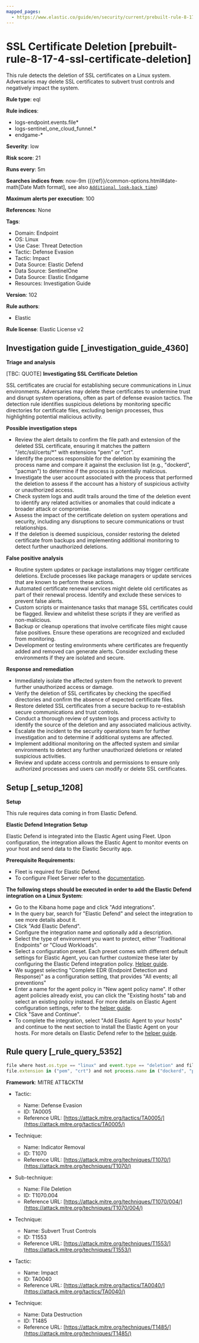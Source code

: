 ```yaml
---
mapped_pages:
  - https://www.elastic.co/guide/en/security/current/prebuilt-rule-8-17-4-ssl-certificate-deletion.html
---
```


# SSL Certificate Deletion [prebuilt-rule-8-17-4-ssl-certificate-deletion]

This rule detects the deletion of SSL certificates on a Linux system. Adversaries may delete SSL certificates to subvert trust controls and negatively impact the system.

**Rule type**: eql

**Rule indices**:

* logs-endpoint.events.file*
* logs-sentinel_one_cloud_funnel.*
* endgame-*

**Severity**: low

**Risk score**: 21

**Runs every**: 5m

**Searches indices from**: now-9m ({{ref}}/common-options.html#date-math[Date Math format], see also [`Additional look-back time`](docs-content://solutions/security/detect-and-alert/create-detection-rule.md#rule-schedule))

**Maximum alerts per execution**: 100

**References**: None

**Tags**:

* Domain: Endpoint
* OS: Linux
* Use Case: Threat Detection
* Tactic: Defense Evasion
* Tactic: Impact
* Data Source: Elastic Defend
* Data Source: SentinelOne
* Data Source: Elastic Endgame
* Resources: Investigation Guide

**Version**: 102

**Rule authors**:

* Elastic

**Rule license**: Elastic License v2

## Investigation guide [_investigation_guide_4360]

**Triage and analysis**

[TBC: QUOTE]
**Investigating SSL Certificate Deletion**

SSL certificates are crucial for establishing secure communications in Linux environments. Adversaries may delete these certificates to undermine trust and disrupt system operations, often as part of defense evasion tactics. The detection rule identifies suspicious deletions by monitoring specific directories for certificate files, excluding benign processes, thus highlighting potential malicious activity.

**Possible investigation steps**

* Review the alert details to confirm the file path and extension of the deleted SSL certificate, ensuring it matches the pattern "/etc/ssl/certs/*" with extensions "pem" or "crt".
* Identify the process responsible for the deletion by examining the process name and compare it against the exclusion list (e.g., "dockerd", "pacman") to determine if the process is potentially malicious.
* Investigate the user account associated with the process that performed the deletion to assess if the account has a history of suspicious activity or unauthorized access.
* Check system logs and audit trails around the time of the deletion event to identify any related activities or anomalies that could indicate a broader attack or compromise.
* Assess the impact of the certificate deletion on system operations and security, including any disruptions to secure communications or trust relationships.
* If the deletion is deemed suspicious, consider restoring the deleted certificate from backups and implementing additional monitoring to detect further unauthorized deletions.

**False positive analysis**

* Routine system updates or package installations may trigger certificate deletions. Exclude processes like package managers or update services that are known to perform these actions.
* Automated certificate renewal services might delete old certificates as part of their renewal process. Identify and exclude these services to prevent false alerts.
* Custom scripts or maintenance tasks that manage SSL certificates could be flagged. Review and whitelist these scripts if they are verified as non-malicious.
* Backup or cleanup operations that involve certificate files might cause false positives. Ensure these operations are recognized and excluded from monitoring.
* Development or testing environments where certificates are frequently added and removed can generate alerts. Consider excluding these environments if they are isolated and secure.

**Response and remediation**

* Immediately isolate the affected system from the network to prevent further unauthorized access or damage.
* Verify the deletion of SSL certificates by checking the specified directories and confirm the absence of expected certificate files.
* Restore deleted SSL certificates from a secure backup to re-establish secure communications and trust controls.
* Conduct a thorough review of system logs and process activity to identify the source of the deletion and any associated malicious activity.
* Escalate the incident to the security operations team for further investigation and to determine if additional systems are affected.
* Implement additional monitoring on the affected system and similar environments to detect any further unauthorized deletions or related suspicious activities.
* Review and update access controls and permissions to ensure only authorized processes and users can modify or delete SSL certificates.


## Setup [_setup_1208]

**Setup**

This rule requires data coming in from Elastic Defend.

**Elastic Defend Integration Setup**

Elastic Defend is integrated into the Elastic Agent using Fleet. Upon configuration, the integration allows the Elastic Agent to monitor events on your host and send data to the Elastic Security app.

**Prerequisite Requirements:**

* Fleet is required for Elastic Defend.
* To configure Fleet Server refer to the [documentation](docs-content://reference/ingestion-tools/fleet/fleet-server.md).

**The following steps should be executed in order to add the Elastic Defend integration on a Linux System:**

* Go to the Kibana home page and click "Add integrations".
* In the query bar, search for "Elastic Defend" and select the integration to see more details about it.
* Click "Add Elastic Defend".
* Configure the integration name and optionally add a description.
* Select the type of environment you want to protect, either "Traditional Endpoints" or "Cloud Workloads".
* Select a configuration preset. Each preset comes with different default settings for Elastic Agent, you can further customize these later by configuring the Elastic Defend integration policy. [Helper guide](docs-content://solutions/security/configure-elastic-defend/configure-an-integration-policy-for-elastic-defend.md).
* We suggest selecting "Complete EDR (Endpoint Detection and Response)" as a configuration setting, that provides "All events; all preventions"
* Enter a name for the agent policy in "New agent policy name". If other agent policies already exist, you can click the "Existing hosts" tab and select an existing policy instead. For more details on Elastic Agent configuration settings, refer to the [helper guide](docs-content://reference/ingestion-tools/fleet/agent-policy.md).
* Click "Save and Continue".
* To complete the integration, select "Add Elastic Agent to your hosts" and continue to the next section to install the Elastic Agent on your hosts. For more details on Elastic Defend refer to the [helper guide](docs-content://solutions/security/configure-elastic-defend/install-elastic-defend.md).


## Rule query [_rule_query_5352]

```js
file where host.os.type == "linux" and event.type == "deletion" and file.path : "/etc/ssl/certs/*" and
file.extension in ("pem", "crt") and not process.name in ("dockerd", "pacman")
```

**Framework**: MITRE ATT&CKTM

* Tactic:

    * Name: Defense Evasion
    * ID: TA0005
    * Reference URL: [https://attack.mitre.org/tactics/TA0005/](https://attack.mitre.org/tactics/TA0005/)

* Technique:

    * Name: Indicator Removal
    * ID: T1070
    * Reference URL: [https://attack.mitre.org/techniques/T1070/](https://attack.mitre.org/techniques/T1070/)

* Sub-technique:

    * Name: File Deletion
    * ID: T1070.004
    * Reference URL: [https://attack.mitre.org/techniques/T1070/004/](https://attack.mitre.org/techniques/T1070/004/)

* Technique:

    * Name: Subvert Trust Controls
    * ID: T1553
    * Reference URL: [https://attack.mitre.org/techniques/T1553/](https://attack.mitre.org/techniques/T1553/)

* Tactic:

    * Name: Impact
    * ID: TA0040
    * Reference URL: [https://attack.mitre.org/tactics/TA0040/](https://attack.mitre.org/tactics/TA0040/)

* Technique:

    * Name: Data Destruction
    * ID: T1485
    * Reference URL: [https://attack.mitre.org/techniques/T1485/](https://attack.mitre.org/techniques/T1485/)



